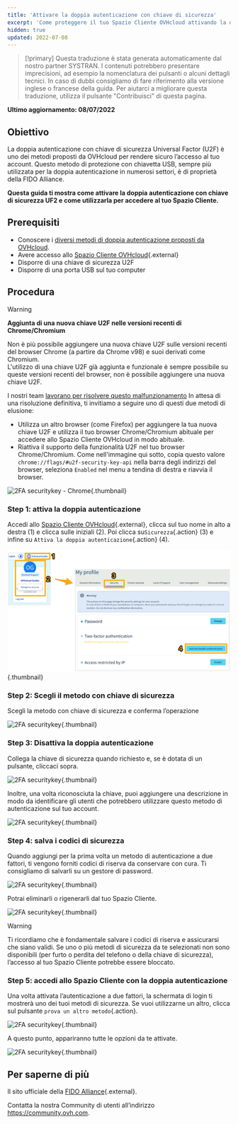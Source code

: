 ```yaml
---
title: 'Attivare la doppia autenticazione con chiave di sicurezza'
excerpt: 'Come proteggere il tuo Spazio Cliente OVHcloud attivando la doppia autenticazione con chiave di sicurezza U2F'
hidden: true
updated: 2022-07-08
---
```


> [!primary]
> Questa traduzione è stata generata automaticamente dal nostro partner SYSTRAN. I contenuti potrebbero presentare imprecisioni, ad esempio la nomenclatura dei pulsanti o alcuni dettagli tecnici. In caso di dubbi consigliamo di fare riferimento alla versione inglese o francese della guida. Per aiutarci a migliorare questa traduzione, utilizza il pulsante "Contribuisci" di questa pagina.
>

**Ultimo aggiornamento: 08/07/2022**

## Obiettivo

La doppia autenticazione con chiave di sicurezza Universal Factor (U2F) è uno dei metodi proposti da OVHcloud per rendere sicuro l’accesso al tuo account. Questo metodo di protezione con chiavetta USB, sempre più utilizzata per la doppia autenticazione in numerosi settori, è di proprietà della FIDO Alliance.

**Questa guida ti mostra come attivare la doppia autenticazione con chiave di sicurezza UF2 e come utilizzarla per accedere al tuo Spazio Cliente.**

## Prerequisiti

- Conoscere i [diversi metodi di doppia autenticazione proposti da OVHcloud](/pages/account/customer/secure-ovhcloud-account-with-2fa).
- Avere accesso allo [Spazio Cliente OVHcloud](https://www.ovh.com/auth/?action=gotomanager&from=https://www.ovh.it/&ovhSubsidiary=it){.external}
- Disporre di una chiave di sicurezza U2F
- Disporre di una porta USB sul tuo computer

## Procedura

> [!warning]
> **Aggiunta di una nuova chiave U2F nelle versioni recenti di Chrome/Chromium**
>
> Non è più possibile aggiungere una nuova chiave U2F sulle versioni recenti del browser Chrome (a partire da Chrome v98) e suoi derivati come Chromium.<br>
> L'utilizzo di una chiave U2F già aggiunta e funzionale è sempre possibile su queste versioni recenti del browser, non è possibile aggiungere una nuova chiave U2F.
>
> I nostri team [lavorano per risolvere questo malfunzionamento](https://customer-service.status-ovhcloud.com/incidents/wl6txzgvrym8) In attesa di una risoluzione definitiva, ti invitiamo a seguire uno di questi due metodi di elusione:
>
> - Utilizza un altro browser (come Firefox) per aggiungere la tua nuova chiave U2F e utilizza il tuo browser Chrome/Chromium abituale per accedere allo Spazio Cliente OVHcloud in modo abituale.
> - Riattiva il supporto della funzionalità U2F nel tuo browser Chrome/Chromium. Come nell'immagine qui sotto, copia questo valore `chrome://flags/#u2f-security-key-api` nella barra degli indirizzi del browser, seleziona `Enabled` nel menu a tendina di destra e riavvia il browser.
>
>![2FA securitykey - Chrome](images/chrome-u2f-support.png){.thumbnail}

### Step 1: attiva la doppia autenticazione

Accedi allo [Spazio Cliente OVHcloud](https://www.ovh.com/auth/?action=gotomanager&from=https://www.ovh.it/&ovhSubsidiary=it){.external}, clicca sul tuo nome in alto a destra (1) e clicca sulle iniziali (2). Poi clicca su`Sicurezza`{.action} (3) e infine su `Attiva la doppia autenticazione`{.action} (4).

![2FA securitykey](images/hub2FA.png){.thumbnail}

### Step 2: Scegli il metodo con chiave di sicurezza

Scegli la metodo con chiave di sicurezza e conferma l’operazione

![2FA securitykey](images/2fakey1edit.png){.thumbnail}

### Step 3: Disattiva la doppia autenticazione

Collega la chiave di sicurezza quando richiesto e,  se è dotata di un pulsante, cliccaci sopra. 

![2FA securitykey](images/2fakey2.png){.thumbnail}

Inoltre, una volta riconosciuta la chiave, puoi aggiungere una descrizione  in modo da identificare gli utenti che potrebbero utilizzare questo metodo di autenticazione sul tuo account.

![2FA securitykey](images/2fakey3.png){.thumbnail}

### Step 4: salva i codici di sicurezza

Quando aggiungi per la prima volta un metodo di autenticazione a due fattori, ti vengono forniti codici di riserva da conservare con cura. Ti consigliamo di salvarli su un gestore di password.

![2FA securitykey](images/2facodes.png){.thumbnail}

Potrai eliminarli o rigenerarli dal tuo Spazio Cliente.

![2FA securitykey](images/2facodesaction.png){.thumbnail}

> [!warning]
>
> Ti ricordiamo che è fondamentale salvare i codici di riserva e assicurarsi che siano validi. Se uno o più metodi di sicurezza da te selezionati non sono disponibili (per furto o perdita del telefono o della chiave di sicurezza), l’accesso al tuo Spazio Cliente potrebbe essere bloccato.
> 

### Step 5: accedi allo Spazio Cliente con la doppia autenticazione

Una volta attivata l’autenticazione a due fattori, la schermata di login ti mostrerà uno dei tuoi metodi di sicurezza.  Se vuoi utilizzarne un altro, clicca sul pulsante `prova un altro metodo`{.action}.

![2FA securitykey](images/2fakeylogin.png){.thumbnail}

A questo punto, appariranno tutte le opzioni da te attivate.

![2FA securitykey](images/2faloginchoice.png){.thumbnail}

## Per saperne di più

Il sito ufficiale della [FIDO Alliance](https://fidoalliance.org/){.external}.

Contatta la nostra Community di utenti all’indirizzo <https://community.ovh.com>.